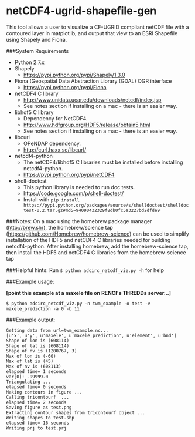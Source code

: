  netCDF4-ugrid-shapefile-gen
===============================

This tool allows a user to visualize a CF-UGRID compliant netCDF file with a contoured layer in matplotlib, and output that view to an ESRI Shapefile using Shapely and Fiona.


###System Requirements
- Python 2.7.x
- Shapely 
    - https://pypi.python.org/pypi/Shapely/1.3.0
- Fiona (Geospatial Data Abstraction Library (GDAL) OGR interface
    - https://pypi.python.org/pypi/Fiona
- netCDF4 C library 
    - http://www.unidata.ucar.edu/downloads/netcdf/index.jsp
    - See notes section if installing on a mac - there is an easier way.
- libhdf5 C library 
    - Dependency for NetCDF4.
    - http://www.hdfgroup.org/HDF5/release/obtain5.html
    - See notes section if installing on a mac - there is an easier way.
- libcurl 
    - OPeNDAP dependency. 
    - http://curl.haxx.se/libcurl/
- netcdf4-python 
    - The netCDF4/libhdf5 C libraries must be installed before installing netcdf4-python.
    - https://pypi.python.org/pypi/netCDF4
- shell-doctest 
    - This python library is needed to run doc tests.
    - https://code.google.com/p/shell-doctest/
    - Install with `pip install https://pypi.python.org/packages/source/s/shelldoctest/shelldoctest-0.2.tar.gz#md5=94090432329f8db0fc5a3227bd2dfde9`

###Notes: 
On a mac using the homebrew package manager (http://brew.sh/), the homebrew/science tap (https://github.com/Homebrew/homebrew-science) can be used to simplify installation of the HDF5 and netCDF4 C libraries needed for building netcdf4-python. 
After installing homebrew, add the homebrew-science tap, then install the HDF5 and netCDF4 C libraries from the homebrew-science tap

###Helpful hints:
Run `$ python adcirc_netcdf_viz.py -h` for help

###Example usage:

**[point this example at a maxele file on RENCI's THREDDs server...]**

    $ python adcirc_netcdf_viz.py -n twm_example -o test -v maxele_prediction -a 0 -b 11


###Example output:

    Getting data from url=twm_example.nc...
    [u'x', u'y', u'maxele', u'maxele_prediction', u'element', u'bnd']
    Shape of lon is (608114)
    Shape of lat is (608114)
    Shape of nv is (1200767, 3)
    Max of lon is (-60)
    Max of lat is (45)
    Max of nv is (608113)
    elapsed time= 1 seconds
    var[0]: -99999.0
    Triangulating ...
    elapsed time= 0 seconds
    Making contours in figure ...
    Calling tricontourf  ...
    elapsed time= 2 seconds
    Saving figure as test.png
    Extracting contour shapes from tricontourf object ...
    Writing shapes to test.shp
    elapsed time= 16 seconds
    Writing prj to test.prj



